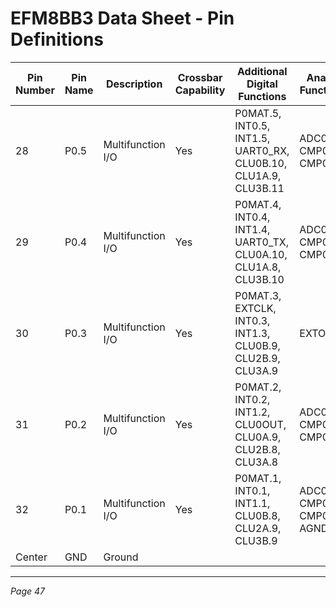 # EFM8BB3 Data Sheet - Pin Definitions

| Pin Number | Pin Name | Description       | Crossbar Capability | Additional Digital Functions                         | Analog Functions           |
|------------|----------|-------------------|---------------------|----------------------------------------------------|----------------------------|
| 28         | P0.5     | Multifunction I/O | Yes                 | P0MAT.5, INT0.5, INT1.5, UART0_RX, CLU0B.10, CLU1A.9, CLU3B.11 | ADC0.3, CMP0P.3, CMP0N.3   |
| 29         | P0.4     | Multifunction I/O | Yes                 | P0MAT.4, INT0.4, INT1.4, UART0_TX, CLU0A.10, CLU1A.8, CLU3B.10 | ADC0.2, CMP0P.2, CMP0N.2   |
| 30         | P0.3     | Multifunction I/O | Yes                 | P0MAT.3, EXTCLK, INT0.3, INT1.3, CLU0B.9, CLU2B.9, CLU3A.9 | EXTOSC                     |
| 31         | P0.2     | Multifunction I/O | Yes                 | P0MAT.2, INT0.2, INT1.2, CLU0OUT, CLU0A.9, CLU2B.8, CLU3A.8 | ADC0.1, CMP0P.1, CMP0N.1   |
| 32         | P0.1     | Multifunction I/O | Yes                 | P0MAT.1, INT0.1, INT1.1, CLU0B.8, CLU2A.9, CLU3B.9           | ADC0.0, CMP0P.0, CMP0N.0, AGND |
| Center     | GND      | Ground            |                     |                                                    |                            |

---

*Page 47*